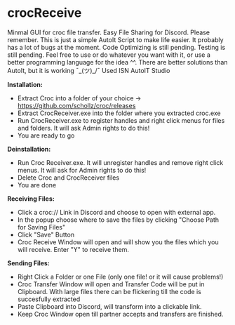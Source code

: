 # crocReceive
Minmal GUI for croc file transfer. Easy File Sharing for Discord. 
Please remember. This is just a simple AutoIt Script to make life easier. It probably has a lot of bugs at the moment.
Code Optimizing is still pending. Testing is still pending. Feel free to use or do whatever you want with it, or use a better programming language for the idea ^^.
There are better solutions than AutoIt, but it is working ¯\_(ツ)_/¯ Used ISN AutoIT Studio

**Installation:**
- Extract Croc into a folder of your choice -> https://github.com/schollz/croc/releases
- Extract CrocReceiver.exe into the folder where you extracted croc.exe 
- Run CrocReceiver.exe to register handles and right click menus for files and folders. It will ask Admin rights to do this! 
- You are ready to go

**Deinstallation:**
- Run Croc Receiver.exe. It will unregister handles and remove right click menus. It will ask for Admin rights to do this! 
- Delete Croc and CrocReceiver files
- You are done

**Receiving Files:**
- Click a croc:// Link in Discord and choose to open with external app. 
- In the popup choose where to save the files by clicking "Choose Path for Saving Files"
- Click "Save" Button
- Croc Receive Window will open and will show you the files which you will receive. Enter "Y" to receive them.

**Sending Files:**
- Right Click a Folder or one File (only one file! or it will cause problems!)
- Croc Transfer Window will open and Transfer Code will be put in Clipboard. With large files there can be flickering till the code is succesfully extracted 
- Paste Clipboard into Discord, will transform into a clickable link.
- Keep Croc Window open till partner accepts and transfers are finished.
